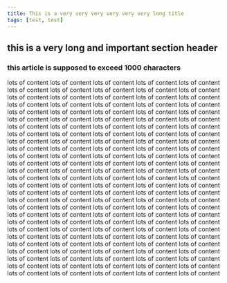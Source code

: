 ```yaml
---
title: This is a very very very very very very long title
tags: [test, test]
---
```


## this is a very long and important section header

### this article is supposed to exceed 1000 characters

lots of content lots of content lots of content lots of content lots of content
lots of content lots of content lots of content lots of content lots of content
lots of content lots of content lots of content lots of content lots of content
lots of content lots of content lots of content lots of content lots of content
lots of content lots of content lots of content lots of content lots of content
lots of content lots of content lots of content lots of content lots of content
lots of content lots of content lots of content lots of content lots of content
lots of content lots of content lots of content lots of content lots of content
lots of content lots of content lots of content lots of content lots of content
lots of content lots of content lots of content lots of content lots of content
lots of content lots of content lots of content lots of content lots of content
lots of content lots of content lots of content lots of content lots of content
lots of content lots of content lots of content lots of content lots of content
lots of content lots of content lots of content lots of content lots of content
lots of content lots of content lots of content lots of content lots of content
lots of content lots of content lots of content lots of content lots of content
lots of content lots of content lots of content lots of content lots of content
lots of content lots of content lots of content lots of content lots of content
lots of content lots of content lots of content lots of content lots of content
lots of content lots of content lots of content lots of content lots of content
lots of content lots of content lots of content lots of content lots of content
lots of content lots of content lots of content lots of content lots of content
lots of content lots of content lots of content lots of content lots of content
lots of content lots of content lots of content lots of content lots of content
lots of content lots of content lots of content lots of content lots of content
lots of content lots of content lots of content lots of content lots of content
lots of content lots of content lots of content lots of content lots of content

